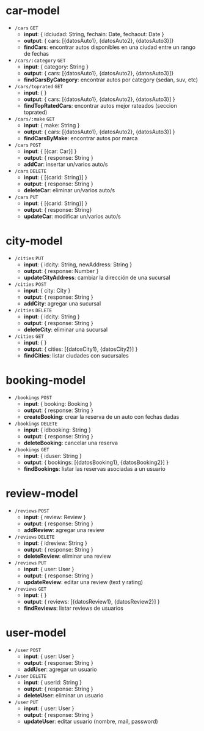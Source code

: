 # car-model
- `/cars` `GET`
  - **input**: { idciudad: String, fechain: Date, fechaout: Date }
  - **output**: { cars: [{datosAuto1}, {datosAuto2}, {datosAuto3}]}
  - **findCars**: encontrar autos disponibles en una ciudad entre un rango de fechas
- `/cars/:category` `GET`
  - **input**: { category: String } 
  - **output**: { cars: [{datosAuto1}, {datosAuto2}, {datosAuto3}]}
  - **findCarsByCategory**: encontrar autos por category (sedan, suv, etc)
- `/cars/toprated` `GET`
  - **input**: { } 
  - **output**: { cars: [{datosAuto1}, {datosAuto2}, {datosAuto3}] }
  - **findTopRatedCars**: encontrar autos mejor rateados (seccion toprated)
- `/cars/:make` `GET`
  - **input**: { make: String } 
  - **output**: { cars: [{datosAuto1}, {datosAuto2}, {datosAuto3}] }
  - **findCarsByMake**: encontrar autos por marca
- `/cars` `POST`
  - **input**: { [{car: Car}] } 
  - **output**: { response: String }
  - **addCar**: insertar un/varios auto/s
- `/cars` `DELETE`
  - **input**: { [{carid: String}] } 
  - **output**: { response: String }
  - **deleteCar**: eliminar un/varios auto/s
- `/cars` `PUT`
  - **input**: { [{carid: String}] } 
  - **output**: { response: String}
  - **updateCar**: modificar un/varios auto/s

# city-model
- `/cities` `PUT` 
  - **input**: { idcity: String, newAddress: String }
  - **output**: { response: Number }
  - **updateCityAddress**: cambiar la dirección de una sucursal
- `/cities` `POST`
  - **input**: { city: City } 
  - **output**: { response: String }
  - **addCity**: agregar una sucursal
- `/cities` `DELETE`
  - **input**: { idcity: String } 
  - **output**: { response: String }
  - **deleteCity**: eliminar una sucursal
- `/cities` `GET`
  - **input**: {  } 
  - **output**: { cities: [{datosCity1}, {datosCity2}] }
  - **findCities**: listar ciudades con sucursales

# booking-model
- `/bookings` `POST`
  - **input**: { booking: Booking } 
  - **output**: { response: String }
  - **createBooking**: crear la reserva de un auto con fechas dadas
- `/bookings` `DELETE`
  - **input**: { idbooking: String } 
  - **output**: { response: String }
  - **deleteBooking**: cancelar una reserva
- `/bookings` `GET`
  - **input**: { iduser: String } 
  - **output**: { bookings: [{datosBooking1}, {datosBooking2}] }
  - **findBookings**: listar las reservas asociadas a un usuario

# review-model
- `/reviews` `POST`
  - **input**: { review: Review } 
  - **output**: { response: String }
  - **addReview**: agregar una review
- `/reviews` `DELETE`
  - **input**: { idreview: String } 
  - **output**: { response: String }
  - **deleteReview**: eliminar una review
- `/reviews` `PUT`
  - **input**: { user: User } 
  - **output**: { response: String }
  - **updateReview**: editar una review (text y rating)
- `/reviews` `GET`
  - **input**: {  } 
  - **output**: { reviews: [{datosReview1}, {datosReview2}] }
  - **findReviews**: listar reviews de usuarios

# user-model
- `/user` `POST`
  - **input**: { user: User } 
  - **output**: { response: String }
  - **addUser**: agregar un usuario
- `/user` `DELETE`
  - **input**: { userid: String } 
  - **output**: { response: String }
  - **deleteUser**: eliminar un usuario
- `/user` `PUT`
  - **input**: { user: User } 
  - **output**: { response: String }
  - **updateUser**: editar usuario (nombre, mail, password)

